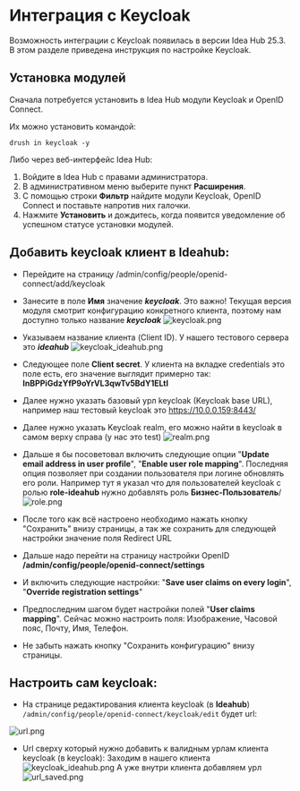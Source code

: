 # Интеграция с Keycloak

Возможность интеграции с Keycloak появилась в версии Idea Hub 25.3. В этом разделе приведена инструкция по настройке Keycloak.

## Установка модулей 

Сначала потребуется установить в Idea Hub модули Keycloak и OpenID Connect. 

Их можно установить командой:
```
drush in keycloak -y
```

Либо через веб-интерфейс Idea Hub:
1. Войдите в Idea Hub с правами администратора.
1. В административном меню выберите пункт **Расширения**.
1. С помощью строки **Фильтр** найдите модули Keycloak, OpenID Connect и поставьте напротив них галочки.
1. Нажмите **Установить** и дождитесь, когда появится уведомление об успешном статусе установки модулей.



## Добавить keycloak клиент в Ideahub:
- Перейдите на страницу /admin/config/people/openid-connect/add/keycloak

- Занесите в поле **Имя** значение _**keycloak**_. Это важно! Текущая версия модуля смотрит конфигурацию конкретного клиента, поэтому нам доступно только название _**keycloak**_
![keycloak.png](/.attachments/keycloak-55b851b8-2a19-43f4-807f-56b0633cf812.png)

- Указываем название клиента (Client ID). У нашего тестового сервера это **_ideahub_**
![keycloak_ideahub.png](/.attachments/keycloak_ideahub-029dabe5-a556-47ad-815e-9c4e67971a3a.png)

- Следующее поле **Client secret**. У клиента на вкладке credentials это поле есть, его значение выглядит  примерно так: **InBPPiGdzYfP9oYrVL3qwTv5BdY1ELtl**

- Далее нужно указать базовый урл keycloak (Keycloak base URL), например наш тестовый keycloak это https://10.0.0.159:8443/

- Далее нужно указать Keycloak realm, его можно найти в keycloak в самом верху справа (у нас это test)
![realm.png](/.attachments/realm-ce1f2021-c579-4e60-b712-dd856fdb4159.png)

- Дальше я бы посоветовал включить следующие опции "**Update email address in user profile**", "**Enable user role mapping**". Последняя опция позволяет при создании пользователя при логине обновлять его роли.
Например тут я указал что для пользователей keycloak с ролью **role-ideahub** нужно добавлять роль **Бизнес-Пользователь**/
![role.png](/.attachments/role-ccd3c5ca-9954-4b58-ab04-970399d3589d.png)

- После того как всё настроено необходимо нажать кнопку "Сохранить" внизу страницы, а так же сохранить для следующей настройки значение поля Redirect URL

- Дальше надо перейти на страницу настройки OpenID **/admin/config/people/openid-connect/settings**

- И включить следующие настройки:  "**Save user claims on every login**", "**Override registration settings**"

- Предпоследним шагом будет настройки полей "**User claims mapping**". Сейчас можно настроить поля: Изображение, Часовой пояс, Почту, Имя, Телефон.

- Не забыть нажать кнопку "Сохранить конфигурацию" внизу страницы.

## Настроить сам keycloak:

- На странице редактирования клиента keycloak (в **Ideahub**) ```/admin/config/people/openid-connect/keycloak/edit``` будет url:

![url.png](/.attachments/url-3dcbb4a5-4300-4683-adde-c2ecc892fbf8.png)

- Url сверху который нужно добавить к валидным урлам клиента keycloak (в keycloak):
Заходим в нашего клиента
![keycloak_ideahub.png](/.attachments/keycloak_ideahub-029dabe5-a556-47ad-815e-9c4e67971a3a.png)
А уже внутри клиента добавляем урл
![url_saved.png](/.attachments/url_saved-88b9a380-692f-454f-ba7a-595cd9401933.png)

